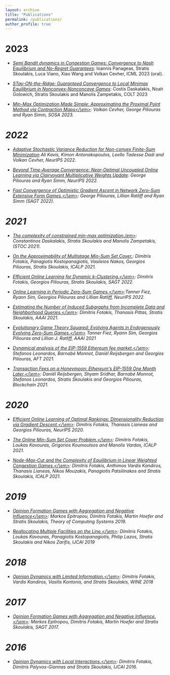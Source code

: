 ```yaml
---
layout: archive
title: "Publications"
permalink: /publications/
author_profile: true
---
```


2023
======
* [<em>Semi Bandit dynamics in Congestion Games: Convergence to Nash Equilibrium and No-Regret Guarantees</em>](https://sskoul.github.io/files/congestion.pdf): Ioannis Panageas, Stratis Skoulakis, Luca Viano, Xiao Wang and Volkan Cevher, ICML 2023 (oral).

* [<em>STay-ON-the-Ridge: Guaranteed Convergence to Local Minimax Equilibrium in Nonconvex-Nonconcave Games</em>](https://sskoul.github.io/files/STONR.pdf): Costis Daskalakis, Noah Golowich, Stratis Skoulakis and Manolis Zampetakis, COLT 2023

* [<em>Min-Max Optimization Made Simple: Approximating the Proximal Point Method via Contraction Maps</\em>](https://sskoul.github.io/files/contraction.pdf): Volkan Cevher, George Piliouras and Ryan Simm, SOSA 2023.

2022
======
* [<em>Adaptive Stochastic Variance Reduction for Non-convex Finite-Sum Minimization</em>](https://sskoul.github.io/files/Adaspider.pdf) Ali Kavis, Kimon Antonakopoulos, Leello Tadesse Dadi and Volkan Cevher, NeurIPS 2022.

* [<em>Beyond Time-Average Convergence: Near-Optimal Uncoupled Online Learning via Clairvoyant Multiplicative Weights Update</em>](https://sskoul.github.io/files/Clairvoyant.pdf): George Piliouras and Ryan Simm, NeurIPS 2022.

* [<em>Fast Convergence of Optimistic Gradient Ascent in Network Zero-Sum Extensive Form Games.</\em>](https://sskoul.github.io/files/EFGs.pdf): George Piliouras, Lillian Ratliff and Ryan Simm (SAGT 2022).

2021
======

* [<em>The complexity of constrained min-max optimization./em>](https://sskoul.github.io/files/local_min_max.pdf): Constantinos Daskalakis, Stratis Skoulakis and Manolis Zampetakis, (STOC 2021).

* [<em>On the Approximability of Multistage Min-Sum Set Cover.</em>](https://sskoul.github.io/files/MultiStage_Min_Sum.pdf): Dimitris Fotakis, Panagiotis Kostopanagiotis, Vasileios Nakos, Georgios Piliouras, Stratis Skoulakis, ICALP 2021.

* [<em>Efficient Online Learning for Dynamic k-Clustering.</\em>](https://sskoul.github.io/files/Learning_k_Centers.pdf): Dimitris Fotakis, Georgios Piliouras, Stratis Skoulakis, SAGT 2022.

* [<em>Online Learning in Periodic Zero-Sum Games.</\em>](https://sskoul.github.io/files/periodic_ZS.pdf):Tanner Fiez, Ryann Sim, Georgios Piliouras and Lillian Ratliff, NeurIPS 2022.

* [<em>Estimating the Number of Induced Subgraphs from Incomplete Data and Neighborhood Queries.</\em>](https://sskoul.github.io/files/counting_triangles.pdf): Dimitris Fotakis, Thanasis Pittas, Stratis Skoulakis, AAAI 2021.

* [<em>Evolutionary Game Theory Squared: Evolving Agents in Endogenously Evolving Zero-Sum Games.</\em>](https://sskoul.github.io/files/evolutionary_game_theory.pdf) Tanner Fiez, Ryann Sim, Georgios Piliouras and Lillian J. Ratliff, AAAI 2021

* [<em>Dynamical analysis of the EIP-1559 Ethereum fee market.</\em>](https://sskoul.github.io/files/EIP.pdf): Stefanos Leonardos, Barnabé Monnot, Daniël Reijsbergen and Georgios Piliouras, AFT 2021.

* [<em>Transaction Fees on a Honeymoon: Ethereum's EIP-1559 One Month Later.</\em>](https://sskoul.github.io/files/honeymoon.pdf): Daniël Reijsbergen, Shyam Sridhar, Barnabé Monnot, Stefanos Leonardos, Stratis Skoulakis and Georgios Piliouras, Blockchain 2021.

2020
======

* [<em>Efficient Online Learning of Optimal Rankings: Dimensionality Reduction via Gradient Descent.</\em>](https://sskoul.github.io/files/rankings.pdf): Dimitris Fotakis, Thanasis Lianeas and Georgios Piliouras, NeurIPS 2020.

* [<em>The Online Min-Sum Set Cover Problem.</\em>](https://sskoul.github.io/files/Online_Min_Sum.pdf): Dimitris Fotakis, Loukas Kavouras, Grigorios Koumoutsos and Manolis Vardas, ICALP 2021.

* [<em>Node-Max-Cut and the Complexity of Equilibrium in Linear Weighted Congestion Games.</\em>](https://sskoul.github.io/files/node_max_cut.pdf): Dimitris Fotakis, Anthimos Vardis Kandiros, Thanasis Lianeas, Nikos Mouzakis, Panagiotis Patsilinakos and Stratis Skoulakis,  ICALP 2021.


2019
======


* [<em>Opinion Formation Games with Aggregation and Negative Influence</\em>](https://sskoul.github.io/files/opinion_formation_negative_influence.pdf): Markos Epitropou, Dimitris Fotakis, Martin Hoefer and Stratis Skoulakis, Theory of Computing Systems 2019.

* [<em>Reallocating Multiple Facilities on the Line.</\em>](https://sskoul.github.io/files/reallocation.pdf): Dimitris Fotakis, Loukas Kavouras, Panagiotis Kostopanagiotis, Philip Lazos, Stratis Skoulakis and Nikos Zarifis, IJCAI 2019


2018
======

* [<em>Opinion Dynamics with Limited Information.</\em>](https://sskoul.github.io/files/opinion_dynamics_with_limited_information.pdf): Dimitris Fotakis, Vardis Kandiros, Vasilis Kontonis, and Stratis Skoulakis, WINE 2018

2017
======
* [<em>Opinion Formation Games with Aggregation and Negative Influence.</\em>](https://sskoul.github.io/files/opinion_formation_negative_influence.pdf): Markos Epitropou, Dimitris Fotakis, Martin Hoefer and Stratis Skoulakis, SAGT 2017.

2016
======
* [<em>Opinion Dynamics with Local Interactions.</\em>](https://sskoul.github.io/files/opinion_dynamics_local_interactions.pdf): Dimitris Fotakis, Dimitris Palyvos-Giannas and Stratis Skoulakis, IJCAI 2016.
